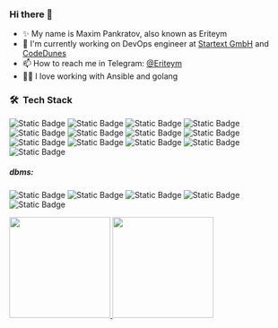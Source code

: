 ### Hi there 👋

- ✨ My name is Maxim Pankratov, also known as Eriteym
- 🔭 I'm currently working on DevOps engineer at [Startext GmbH](https://startext.de/) and [CodeDunes](https://codedunes.com/)
- 📫 How to reach me in Telegram: [@Eriteym](https://t.me/Eriteym) 
- 👨‍💻 I love working with Ansible and golang

### 🛠 &nbsp;Tech Stack
![Static Badge](https://img.shields.io/badge/build--gray?style=flat&logo=github&label=GitHub)
![Static Badge](https://img.shields.io/badge/build--gray?style=flat&logo=gitlab&label=GitLab)
![Static Badge](https://img.shields.io/badge/build--gray?style=flat&logo=rabbitmq&label=RabbitMQ)
![Static Badge](https://img.shields.io/badge/build--gray?style=flat&logo=docker&label=Docker)
![Static Badge](https://img.shields.io/badge/build--gray?style=flat&logo=ansible&label=Ansible)
![Static Badge](https://img.shields.io/badge/build--gray?style=flat&logo=amazons3&label=aws%20s3)
![Static Badge](https://img.shields.io/badge/build--gray?style=flat&logo=traefikproxy&label=Traefik%20Proxy)
![Static Badge](https://img.shields.io/badge/build--gray?style=flat&logo=nginx&label=NGINX)
![Static Badge](https://img.shields.io/badge/build--gray?style=flat&logo=go&label=Go)
![Static Badge](https://img.shields.io/badge/build--gray?style=flat&logo=gnubash&label=Bash)
![Static Badge](https://img.shields.io/badge/build--gray?style=flat&logo=grafana&label=Grafana)
![Static Badge](https://img.shields.io/badge/build--gray?style=flat&logo=opentelemetry&label=OpenTelemetry)
![Static Badge](https://img.shields.io/badge/build--gray?style=flat&logo=prometheus&label=Prometheus)
##### dbms:
![Static Badge](https://img.shields.io/badge/build--gray?style=flat&logo=oracle&label=Oracle)
![Static Badge](https://img.shields.io/badge/build--gray?style=flat&logo=microsoftsqlserver&label=Microsoft%20SQL%20Server)
![Static Badge](https://img.shields.io/badge/build--gray?style=flat&logo=postgresql&label=PostgreSQL)
![Static Badge](https://img.shields.io/badge/build--gray?style=flat&logo=mysql&label=MySQL)
![Static Badge](https://img.shields.io/badge/build--gray?style=flat&logo=aerospike&label=AeroSpike)
<p>
<a href="https://github.com/Eriteym">
  <img height="180em" src="https://github-readme-stats-eight-theta.vercel.app/api?username=Eriteym&show_icons=true&count_private=true&theme=dark#gh-dark-mode-only"/>
  <img height="180em" src="https://github-readme-stats-eight-theta.vercel.app/api/top-langs/?username=Eriteym&layout=compact&langs_count=8&theme=radical"/>
</a>
</p>
